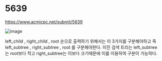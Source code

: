 # 5639

https://www.acmicpc.net/submit/5639


![image](https://user-images.githubusercontent.com/78835559/108290832-8303c580-71d4-11eb-9dfa-91c2a7fa47c7.png)


left_child , right_child , root 순으로 출력하기 위해서는 이 3가지를 구분해야하고 즉 left_subtree , right_subtree , root 를 구분해야한다.
이진 검색 트리는 left_subtree는 root보다 작고 right_subtree는 이보다 크기때문에 이를 이용하여 구분이 가능하다. 

